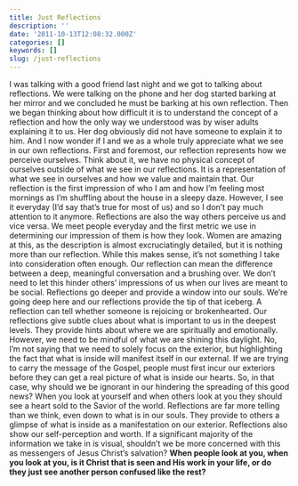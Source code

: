 ```yaml
---
title: Just Reflections
description: ''
date: '2011-10-13T12:08:32.000Z'
categories: []
keywords: []
slug: /just-reflections
---
```

I was talking with a good friend last night and we got to talking about reflections. We were talking on the phone and her dog started barking at her mirror and we concluded he must be barking at his own reflection. Then we began thinking about how difficult it is to understand the concept of a reflection and how the only way we understood was by wiser adults explaining it to us. Her dog obviously did not have someone to explain it to him. And I now wonder if I and we as a whole truly appreciate what we see in our own reflections.
First and foremost, our reflection represents how we perceive ourselves. Think about it, we have no physical concept of ourselves outside of what we see in our reflections. It is a representation of what we see in ourselves and how we value and maintain that. Our reflection is the first impression of who I am and how I’m feeling most mornings as I’m shuffling about the house in a sleepy daze. However, I see it everyday (I’d say that’s true for most of us) and so I don’t pay much attention to it anymore.
Reflections are also the way others perceive us and vice versa. We meet people everyday and the first metric we use in determining our impression of them is how they look. Women are amazing at this, as the description is almost excruciatingly detailed, but it is nothing more than our reflection. While this makes sense, it’s not something I take into consideration often enough. Our reflection can mean the difference between a deep, meaningful conversation and a brushing over. We don’t need to let this hinder others’ impressions of us when our lives are meant to be social.
Reflections go deeper and provide a window into our souls. We’re going deep here and our reflections provide the tip of that iceberg. A reflection can tell whether someone is rejoicing or brokenhearted. Our reflections give subtle clues about what is important to us in the deepest levels. They provide hints about where we are spiritually and emotionally. However, we need to be mindful of what we are shining this daylight.
No, I’m not saying that we need to solely focus on the exterior, but highlighting the fact that what is inside will manifest itself in our external. If we are trying to carry the message of the Gospel, people must first incur our exteriors before they can get a real picture of what is inside our hearts. So, in that case, why should we be ignorant in our hindering the spreading of this good news? When you look at yourself and when others look at you they should see a heart sold to the Savior of the world.
Reflections are far more telling than we think, even down to what is in our souls. They provide to others a glimpse of what is inside as a manifestation on our exterior. Reflections also show our self-perception and worth. If a significant majority of the information we take in is visual, shouldn’t we be more concerned with this as messengers of Jesus Christ’s salvation?
**When people look at you, when you look at you, is it Christ that is seen and His work in your life, or do they just see another person confused like the rest?**
